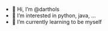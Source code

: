 - 👋 Hi, I’m @darthols
- 👀 I’m interested in python, java, ...
- 🌱 I’m currently learning to be myself
<!---
- 💞️ I’m looking to collaborate on ...
- 📫 How to reach me ...
--->

<!---
darthols/darthols is a ✨ special ✨ repository because its `README.md` (this file) appears on your GitHub profile.
You can click the Preview link to take a look at your changes.
--->
